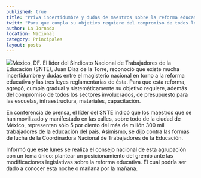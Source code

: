 ```yaml
---
published: true
title: "Priva incertidumbre y dudas de maestros sobre la reforma educativa: SNTE"
twitt: "Para que cumpla su objetivo requiere del compromiso de todos los sectores involucrados, de presupuesto para las escuelas, infraestructura, materiales y capacitación, indica."
author: La Jornada
location: Nacional
category: Principales
layout: posts
---
```


![](http://i.imgur.com/bBdF2NOm.jpg)México, DF. El líder del Sindicato Nacional de Trabajadores de la Educación (SNTE), Juan Díaz de la Torre, reconoció que existe mucha incertidumbre y dudas entre el magisterio nacional en torno a la reforma educativa y las tres leyes reglamentarias de ésta.
Para que esta reforma, agregó, cumpla gradual y sistemáticamente su objetivo requiere, además del compromiso de todos los sectores involucrados, de presupuesto para las escuelas, infraestructura, materiales, capacitación.

En conferencia de prensa, el líder del SNTE indicó que los maestros que se han movilizado y manifestado en las calles, sobre todo de la ciudad de México, representan sólo 5 por ciento del más de millón 300 mil trabajadores de la educación del país. Asimismo, se dijo contra las formas de lucha de la Coordinadora Nacional de Trabajadores de la Educación.

Informó que este lunes se realiza el consejo nacional de esta agrupación con un tema único: plantear un posicionamiento del gremio ante las modificaciones legislativas sobre la reforma educativa. El cual podría ser dado a conocer esta noche o mañana por la mañana.
